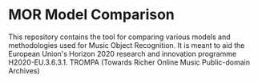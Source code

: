 # MOR Model Comparison
This repository contains the tool for comparing various models and methodologies used for Music Object Recognition. It is meant to aid the European Union's Horizon 2020 research and innovation programme H2020-EU.3.6.3.1. TROMPA (Towards Richer Online Music Public-domain Archives)

